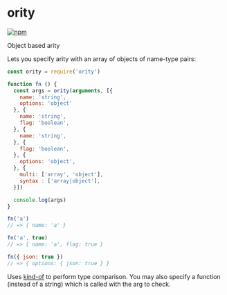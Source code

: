 # ority
[![npm](https://img.shields.io/npm/v/ority.svg)](https://www.npmjs.com/package/ority)

Object based arity

Lets you specify arity with an array of objects of name-type pairs:

```js
const ority = require('ority')

function fn () {
  const args = ority(arguments, [{
    name: 'string',
    options: 'object'
  }, {
    name: 'string',
    flag: 'boolean',
  }, {
    name: 'string',
  }, {
    flag: 'boolean',
  }, {
    options: 'object',
  }, {
    multi: ['array', 'object'],
    syntax : ['array|object'],
  }])

  console.log(args)
}
```
```js
fn('a')
// => { name: 'a' }

fn('a', true)
// => { name: 'a', flag: true }

fn({ json: true })
// => { options: { json: true } }
```

Uses [kind-of] to perform type comparison. You may also specify a function (instead of a string) which is called with the arg to check.

[kind-of]: https://www.npmjs.com/package/kind-of

